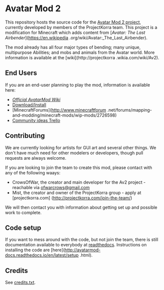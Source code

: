 Avatar Mod 2
============

This repository hosts the source code for the [Avatar Mod 2 project](http://av2.io), currently
developed by members of the ProjectKorra team. This project is a modification for Minecraft which
adds content from [*Avatar: The Last Airbender*](https://en.wikipedia
.org/wiki/Avatar:_The_Last_Airbender).

The mod already has all four major types of bending; many unique, multipurpose Abilities; and mobs
and animals from the Avatar world. More information is available at the [wiki](http://projectkorra
.wikia.com/wiki/Av2).

End Users
---------

If you are an end-user planning to play the mod, information is available here:

* [*Official AvatarMod Wiki*](http://projectkorra.wikia.com/wiki/Av2)
* [Download/Install](http://projectkorra.wikia.com/wiki/Av2:Install)
* [MinecraftForums](http://www.minecraftforum
.net/forums/mapping-and-modding/minecraft-mods/wip-mods/2726598)
* [Community ideas Trello](http://trello.av2.io)

Contributing
------------

We are currently looking for artists for GUI art and several other things. We don't have much need
for other modelers or developers, though pull requests are always welcome.

If you are looking to join the team to create this mod, please contact with any of the following
waays:

* CrowsOfWar, the creator and main developer for the Av2 project - reachable via ofwarcrows@gmail.com
* Mist, the creator and owner of the ProjectKorra group - apply at [projectkorra.com]
(http://projectkorra.com/join-the-team/)

We will then contact you with information about getting set up and possible work to complete.

Code setup
----------

If you want to mess around with the code, but not join the team, there is still documentation
available to everybody at [readthedocs](http://avatarmod-docs.readthedocs.io/en/latest/).
Instructions on installing the code are [here](http://avatarmod-docs.readthedocs.io/en/latest/setup
.html).

Credits
-------

See [credits.txt](https://github.com/ProjectKorra/AvatarMod/blob/master/credits.txt).
